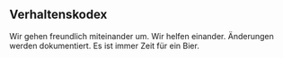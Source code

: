 ## Verhaltenskodex

Wir gehen freundlich miteinander um.
Wir helfen einander.
Änderungen werden dokumentiert.
Es ist immer Zeit für ein Bier.
